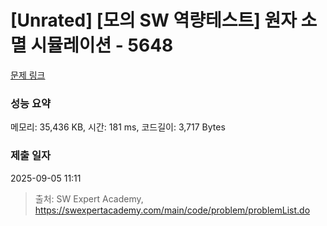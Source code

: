 # [Unrated] [모의 SW 역량테스트] 원자 소멸 시뮬레이션 - 5648 

[문제 링크](https://swexpertacademy.com/main/code/problem/problemDetail.do?contestProbId=AWXRFInKex8DFAUo) 

### 성능 요약

메모리: 35,436 KB, 시간: 181 ms, 코드길이: 3,717 Bytes

### 제출 일자

2025-09-05 11:11



> 출처: SW Expert Academy, https://swexpertacademy.com/main/code/problem/problemList.do